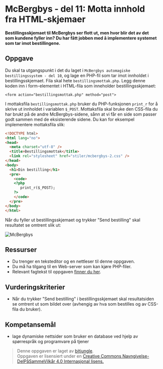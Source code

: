 # McBergbys - del 11: Motta innhold fra HTML-skjemaer

**Bestillingsskjemaet til McBergbys ser flott ut, men hvor blir det av det som kundene fyller inn? Du har fått jobben med å implementere systemet som tar imot bestillingene.**

## Oppgave

Du skal ta utgangspunkt i det du laget i `McBergbys automagiske bestillingssystem - del 10`, og lage en PHP-fil som tar imot innholdet i bestillingsskjemaet. Fila skal hete `bestillingsmottak.php`. Legg denne koden inn i form-elementet i HTML-fila som inneholder bestillingsskjemaet:

`<form action="bestillingsmottak.php" method="post">`

I mottaksfila `bestillingsmottak.php` bruker du PHP-funksjonen `print_r` for å skrive ut innholdet i variablen `$_POST`. Mottaksfila skal bruke den CSS-fila du har brukt på de andre McBergbys-sidene, sånn at vi får en side som passer godt sammen med de eksisterende sidene. Du kan for eksempel implementere mottaksfila slik:

``` html
<!DOCTYPE html>
<html lang="no">
<head>
  <meta charset="utf-8" />
  <title>Bestillingsmottak</title>
  <link rel="stylesheet" href="stiler/mcbergbys-2.css" />
</head>
<body>
  <h1>Din bestilling</h1>
  <pre>
    <code>
    <?php 
       print_r($_POST);
    ?>
    </code>
  </pre>
</body> 
</html>
```

Når du fyller ut bestillingsskjemaet og trykker "Send bestilling" skal resultatet se omtrent slik ut:

![McBergbys](https://raw.githubusercontent.com/fagstoff/IT1/master/Bilder/mcbergbys-11.png)

## Ressurser

* Du trenger en teksteditor og en nettleser til denne oppgaven.
* Du må ha tilgang til en Web-server som kan kjøre PHP-filer.
* Relevant fagtekst til oppgaven [finner du her](https://github.com/fagstoff/IT1/blob/master/_docs/fagstoff/databaser/04.%20PHP.md).

## Vurderingskriterier

* Når du trykker "Send bestilling" i bestillingsskjemaet skal resultatsiden se omtrent ut som bildet over (avhengig av hva som bestilles og av CSS-fila du bruker).

## Kompetansemål

* lage dynamiske nettsider som bruker en database ved hjelp av spørrespråk og programvare på tjener

>Denne oppgaven er laget av [bitjungle](https://github.com/bitjungle).  
>Oppgaven er lisensiert under en
>[Creative Commons Navngivelse-DelPåSammeVilkår 4.0 Internasjonal lisens.
](http://creativecommons.org/licenses/by-sa/4.0/)
